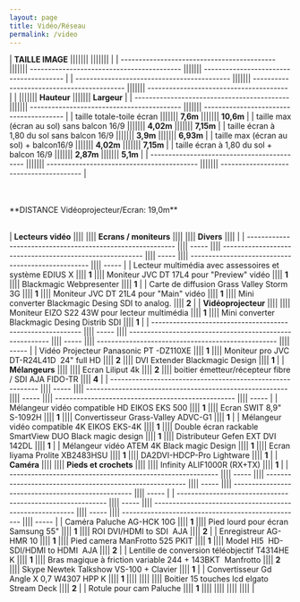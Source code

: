 ```yaml
---
layout: page
title: Vidéo/Réseau
permalink: /video
---
```


|  **TAILLE IMAGE**                           |||||||                                            |||||||                                         |
| ------------------------------------------- ||||||| ------------------------------------------ ||||||| --------------------------------------- |
| ------------------------------------------- ||||||| ------------------------------------------ ||||||| --------------------------------------- |
|                                             ||||||| **Hauteur**                                ||||||| **Largeur**                             |
| ------------------------------------------- ||||||| ------------------------------------------ ||||||| --------------------------------------- |
| taille totale-toile écran                   ||||||| **7,6m**                                   ||||||| **10,6m**                               |
| taille max (écran au sol) sans balcon 16/9  ||||||| **4,02m**                                  ||||||| **7,15m**                               |
| taille écran à 1,80 du sol sans balcon 16/9 ||||||| **3,9m**                                   ||||||| **6,93m**                               |
| taille max (écran au sol) + balcon16/9      ||||||| **4,02m**                                  ||||||| **7,15m**                               |
| taille écran à 1,80 du sol + balcon 16/9    ||||||| **2,87m**                                  ||||||| **5,1m**                                |
| ------------------------------------------- ||||||| ------------------------------------------ ||||||| --------------------------------------- |

<br/>
<br/>
**DISTANCE Vidéoprojecteur/Ecran: 19,0m**  
<br/>
<br/>


| **Lecteurs vidéo**                                         ||||       |||| **Ecrans / moniteurs**                                   ||||       |||| **Divers**                                         ||||       |
| ---------------------------------------------------------- |||| ----- |||| -------------------------------------------------------- |||| ----- |||| -------------------------------------------------- |||| ----- |
| Lecteur multimédia avec assessoires et système EDIUS X     |||| **1** |||| Moniteur JVC DT 17L4 pour "Preview" vidéo                |||| **1** |||| Blackmagic Webpresenter                            |||| **1** |
| Carte de diffusion Grass Valley Storm 3G                   |||| **1** |||| Moniteur JVC DT 21L4 pour "Main" vidéo                   |||| **1** |||| Mini converter Blackmagic Desing SDI to analog.    |||| **2** |
| **Vidéoprojecteur**                                        ||||       |||| Moniteur EIZO S22 43W pour lecteur multimédia            |||| **1** |||| Mini converter Blackmagic Desing Distrib SDI       |||| **1** |
| ---------------------------------------------------------- |||| ----- |||| -------------------------------------------------------- |||| ----- |||| -------------------------------------------------- |||| ----- |
| Vidéo Projecteur Panasonic PT -DZ110XE                     |||| **1** |||| Moniteur pro JVC DT-R24L41D  24" full HD                 |||| **2** |||| DVI Extender Blackmagic Design                     |||| **1** |
| **Mélangeurs**                                             ||||       |||| Ecran Liliput 4k                                         |||| **2** |||| boitier émetteur/récepteur fibre / SDI AJA FIDO-TR |||| **4** |
| ---------------------------------------------------------- |||| ----- |||| -------------------------------------------------------- |||| ----- |||| -------------------------------------------------- |||| ----- |
| Mélangeur vidéo compatible HD EIKOS EKS 500                |||| **1** |||| Ecran SWIT 8,9" S-1092H                                  |||| **1** |||| Convertisseur Grass-Valley ADVC-G1                 |||| **1** |
| Mélangeur vidéo compatible 4K EIKOS EKS-4K                 |||| **1** |||| Double écran rackable SmartView DUO Black magic design   |||| **1** |||| Distributeur Gefen EXT DVI 142DL                   |||| **1** |
| Mélangeur vidéo ATEM 4K Black magic Design                 |||| **1** |||| Ecran Iiyama Prolite XB2483HSU                           |||| **1** |||| DA2DVI-HDCP-Pro Lightware                          |||| **1** |
| **Caméra**                                                 ||||       |||| **Pieds et crochets**                                    ||||       |||| Infinity ALIF1000R (RX+TX)                         |||| **1** |
| ---------------------------------------------------------- |||| ----- |||| -------------------------------------------------------- |||| ----- |||| -------------------------------------------------- |||| ----- |
| ---------------------------------------------------------- |||| ----- |||| -------------------------------------------------------- |||| ----- |||| -------------------------------------------------- |||| ----- |
| Caméra Paluche AG-HCK 10G                                  |||| **1** |||| Pied lourd pour écran Samsung 55"                        |||| **1** |||| ROI DVI/HDMI to SDI  AJA                           |||| **2** |
| Enregistreur AG-HMR 10                                     |||| **1** |||| Pied camera ManFrotto 525 PKIT                           |||| **1** |||| Model HI5  HD-SDI/HDMI to HDMI  AJA                |||| **2** |
| Lentille de conversion téléobjectif T4314HE K              |||| **1** |||| Bras magique à friction variable 244 + 143BKT  Manfrotto |||| **2** |||| Skype Newtek Talkshow VS-100 + Clavier             |||| **1** |
| Convertisseur Gd Angle X 0,7 W4307 HPP K                   |||| **1** ||||                                                          ||||       |||| Boitier 15 touches lcd elgato  Stream Deck         |||| **2** |
| Rotule pour cam Paluche                                    |||| **1** ||||                                                          ||||       ||||                                                    ||||       |